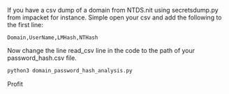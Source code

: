 If you have a csv dump of a domain from NTDS.nit using secretsdump.py from impacket for instance. Simple open your csv and add the following to the first line:
```csv
Domain,UserName,LMHash,NTHash
```

Now change the line read_csv line in the code to the path of your password_hash.csv file. 

```sh
python3 domain_password_hash_analysis.py
```

Profit
